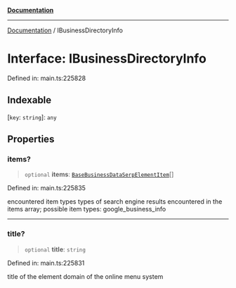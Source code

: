 [**Documentation**](../README.md)

***

[Documentation](../README.md) / IBusinessDirectoryInfo

# Interface: IBusinessDirectoryInfo

Defined in: main.ts:225828

## Indexable

\[`key`: `string`\]: `any`

## Properties

### items?

> `optional` **items**: [`BaseBusinessDataSerpElementItem`](../classes/BaseBusinessDataSerpElementItem.md)[]

Defined in: main.ts:225835

encountered item types
types of search engine results encountered in the items array;
possible item types: google_business_info

***

### title?

> `optional` **title**: `string`

Defined in: main.ts:225831

title of the element
domain of the online menu system
